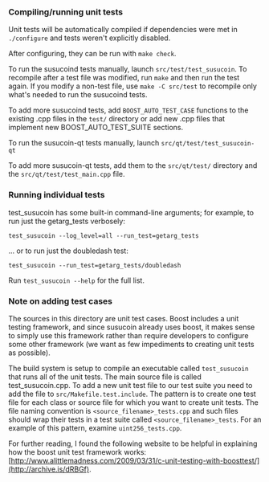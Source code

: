 ### Compiling/running unit tests

Unit tests will be automatically compiled if dependencies were met in `./configure`
and tests weren't explicitly disabled.

After configuring, they can be run with `make check`.

To run the susucoind tests manually, launch `src/test/test_susucoin`. To recompile
after a test file was modified, run `make` and then run the test again. If you
modify a non-test file, use `make -C src/test` to recompile only what's needed
to run the susucoind tests.

To add more susucoind tests, add `BOOST_AUTO_TEST_CASE` functions to the existing
.cpp files in the `test/` directory or add new .cpp files that
implement new BOOST_AUTO_TEST_SUITE sections.

To run the susucoin-qt tests manually, launch `src/qt/test/test_susucoin-qt`

To add more susucoin-qt tests, add them to the `src/qt/test/` directory and
the `src/qt/test/test_main.cpp` file.

### Running individual tests

test_susucoin has some built-in command-line arguments; for
example, to run just the getarg_tests verbosely:

    test_susucoin --log_level=all --run_test=getarg_tests

... or to run just the doubledash test:

    test_susucoin --run_test=getarg_tests/doubledash

Run `test_susucoin --help` for the full list.

### Note on adding test cases

The sources in this directory are unit test cases.  Boost includes a
unit testing framework, and since susucoin already uses boost, it makes
sense to simply use this framework rather than require developers to
configure some other framework (we want as few impediments to creating
unit tests as possible).

The build system is setup to compile an executable called `test_susucoin`
that runs all of the unit tests.  The main source file is called
test_susucoin.cpp. To add a new unit test file to our test suite you need 
to add the file to `src/Makefile.test.include`. The pattern is to create 
one test file for each class or source file for which you want to create 
unit tests.  The file naming convention is `<source_filename>_tests.cpp` 
and such files should wrap their tests in a test suite 
called `<source_filename>_tests`. For an example of this pattern, 
examine `uint256_tests.cpp`.

For further reading, I found the following website to be helpful in
explaining how the boost unit test framework works:
[http://www.alittlemadness.com/2009/03/31/c-unit-testing-with-boosttest/](http://archive.is/dRBGf).
